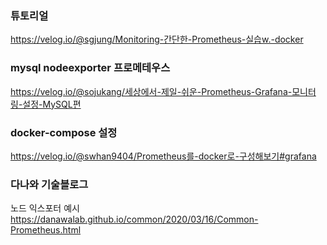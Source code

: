 ### 튜토리얼
https://velog.io/@sgjung/Monitoring-간단한-Prometheus-실습w.-docker
### mysql nodeexporter 프로메테우스
https://velog.io/@sojukang/세상에서-제일-쉬운-Prometheus-Grafana-모니터링-설정-MySQL편
### docker-compose 설정
https://velog.io/@swhan9404/Prometheus를-docker로-구성해보기#grafana
### 다나와 기술블로그
노드 익스포터 예시
https://danawalab.github.io/common/2020/03/16/Common-Prometheus.html